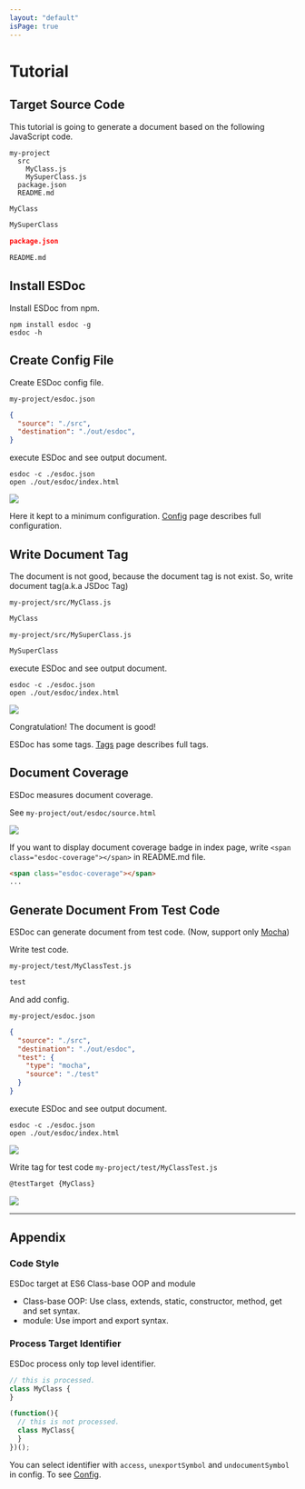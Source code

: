 ```yaml
---
layout: "default"
isPage: true
---
```


# Tutorial




## Target Source Code
This tutorial is going to generate a document based on the following JavaScript code.

```
my-project
  src
    MyClass.js
    MySuperClass.js
  package.json
  README.md
```

```javascript
MyClass
```

```javascript
MySuperClass
```

```json
package.json
```

```markdown
README.md
```



## Install ESDoc
Install ESDoc from npm.

```
npm install esdoc -g
esdoc -h
```



## Create Config File
Create ESDoc config file.

``my-project/esdoc.json``
```json
{
  "source": "./src",
  "destination": "./out/esdoc",
}
```

execute ESDoc and see output document.
```
esdoc -c ./esdoc.json
open ./out/esdoc/index.html
```

![](./image/tutorial1.png)

Here it kept to a minimum configuration.
[Config](./config.html) page describes full configuration.




## Write Document Tag
The document is not good, because the document tag is not exist.
So, write document tag(a.k.a JSDoc Tag)

``my-project/src/MyClass.js``
```javascript
MyClass
```

``my-project/src/MySuperClass.js``
```javascript
MySuperClass
```

execute ESDoc and see output document.
```
esdoc -c ./esdoc.json
open ./out/esdoc/index.html
```

![](./image/tutorial2.png)

Congratulation! The document is good!

ESDoc has some tags. [Tags](./tags.html) page describes full tags.




## Document Coverage
ESDoc measures document coverage.

See ``my-project/out/esdoc/source.html``

![](./image/tutorial-coverage1.png)

If you want to display document coverage badge in index page, write ``<span class="esdoc-coverage"></span>`` in README.md file.
```markdown
<span class="esdoc-coverage"></span>
...
```


## Generate Document From Test Code
ESDoc can generate document from test code.
(Now, support only [Mocha](http://mochajs.org/))

Write test code.

``my-project/test/MyClassTest.js``

```javascript
test
```

And add config.

``my-project/esdoc.json``

```json
{
  "source": "./src",
  "destination": "./out/esdoc",
  "test": {
    "type": "mocha",
    "source": "./test"
  }
}
```

execute ESDoc and see output document.

```
esdoc -c ./esdoc.json
open ./out/esdoc/index.html
```

![](../image/tutorial/generate-from-test1.png)

Write tag for test code
``my-project/test/MyClassTest.js``

```javascript
@testTarget {MyClass}
```

![](../image/tutorial/generate-from-test2.png)

----

## Appendix

### Code Style
ESDoc target at ES6 Class-base OOP and module
- Class-base OOP: Use class, extends, static, constructor, method, get and set syntax.
- module: Use import and export syntax.

### Process Target Identifier
ESDoc process only top level identifier.

```javascript
// this is processed.
class MyClass {
}

(function(){
  // this is not processed.
  class MyClass{
  }
})();
```

You can select identifier with ``access``, ``unexportSymbol`` and ``undocumentSymbol`` in config.
To see [Config](./config.html).
